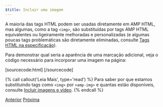 ```yaml
---
$title: Incluir uma imagem
---
```


A maioria das tags HTML podem ser usadas diretamente em AMP HTML, mas algumas, como a tag `<img>`, são substituídas por tags AMP HTML equivalentes ou ligeiramente melhoradas e personalizadas (e algumas poucas tags problemáticas são diretamente eliminadas, consulte [Tags HTML na especificação](/pt_br/docs/reference/spec.html)).

Para demonstrar qual seria a aparência de uma marcação adicional, veja o código necessário para incorporar uma imagem na página:

[sourcecode:html]
<amp-img src="welcome.jpg" alt="Welcome" height="400" width="800"></amp-img>
[/sourcecode]

{% call callout('Leia Mais', type='read') %}
Para saber por que estamos substituindo tags como `<img>` por `<amp-img>` e quantas estão disponíveis, consulte [Incluir imagens e vídeo](/pt_br/docs/guides/amp_replacements.html).
{% endcall %}

<div class="prev-next-buttons">
  <a class="button prev-button" href="/pt_br/docs/tutorials/create/basic_markup.html"><span class="arrow-prev">Anterior</span></a>
  <a class="button next-button" href="/pt_br/docs/tutorials/create/presentation_layout.html"><span class="arrow-next">Próxima</span></a>
</div>
